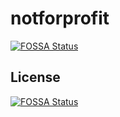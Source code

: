 # notforprofit

[![FOSSA Status](https://app.fossa.io/api/projects/git%2Bgithub.com%2FLibbum%2Fnotforprofit.svg?type=shield)](https://app.fossa.io/projects/git%2Bgithub.com%2FLibbum%2Fnotforprofit?ref=badge_shield)

## License
[![FOSSA Status](https://app.fossa.io/api/projects/git%2Bgithub.com%2FLibbum%2Fnotforprofit.svg?type=large)](https://app.fossa.io/projects/git%2Bgithub.com%2FLibbum%2Fnotforprofit?ref=badge_large)
